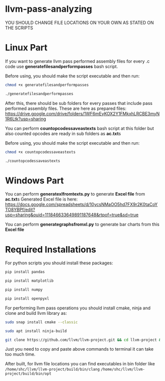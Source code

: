 # llvm-pass-analyzing

YOU SHOULD CHANGE FILE LOCATIONS ON YOUR OWN AS STATED ON THE SCRIPTS

# Linux Part

If you want to generate llvm pass performed assembly files for every .c code use **generatefilesandperformpasses** bash script.

Before using, you should make the script executable and then run:

```bash
chmod +x generatefilesandperformpasses

./generatefilesandperformpasses
```

After this, there should be sub folders for every passes that include pass performed assembly files.
These are here as prepared files: https://drive.google.com/drive/folders/1WF6mEyKOX2Y1FMkxhLRCBE3myN1R6Ltk?usp=sharing

You can perform **countopcodessaveastexts** bash script at this folder but also counted opcodes are ready in sub folders as **ac.txt**s

Before using, you should make the script executable and then run:

```bash
chmod +x countopcodessaveastexts

./countopcodessaveastexts
```

# Windows Part

You can perform **generatexlfromtexts.py** to generate **Excel file** from **ac.txt**s
Generated Excel file is here: https://docs.google.com/spreadsheets/d/10ycsNMaOO5hd7FX9r2K0taCoYTO8YBPf/edit?usp=sharing&ouid=111846633649891187648&rtpof=true&sd=true

You can perform **generategraphsfromxl.py** to generate bar charts from this **Excel file**


# Required Installations

For python scripts you should install these packages:

```bash
pip install pandas

pip install matplotlib

pip install numpy

pip install openpyxl
```

For performing llvm pass operations you should install cmake, ninja and clone and build llvm library as:


```bash
sudo snap install cmake --classic

sudo apt install ninja-build
```

```bash
git clone https://github.com/llvm/llvm-project.git && cd llvm-project && mkdir build && cd build && cmake -G Ninja -DLLVM_ENABLE_PROJECTS=clang -DLLVM_TARGETS_TO_BUILD=all -DLLVM_ENABLE_LIBCXX=ON -DCMAKE_BUILD_TYPE=Release -DLLVM_INSTALL_UTILS=ON -DBUILD_SHARED_LIBS=True -DLLVM_USE_SPLIT_DWARF=True -DLLVM_OPTIMIZED_TABLEGEN=True -DLLVM_BUILD_TESTS=True -DLLVM_PARALLEL_LINK_JOBS=1 ../llvm && cmake --build .
```

Just you need to copy and paste above commands to terminal it can take too much time.

After built, for llvm file locations you can find executables in bin folder like ```/home/shc/llvm/llvm-project/build/bin/clang```  ```/home/shc/llvm/llvm-project/build/bin/opt```
